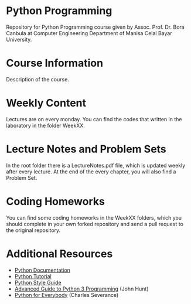 # Python Programming
Repository for Python Programming course given by Assoc. Prof. Dr. Bora Canbula 
at Computer Engineering Department of Manisa Celal Bayar University.

# Course Information
Description of the course.

# Weekly Content
Lectures are on every monday. You can find the codes that written in the laboratory in the folder WeekXX.

# Lecture Notes and Problem Sets
In the root folder there is a LectureNotes.pdf file, which is updated weekly after every lecture. 
At the end of the every chapter, you will also find a Problem Set.

# Coding Homeworks
You can find some coding homeworks in the WeekXX folders, 
which you should complete in your own forked repository 
and send a pull request to the original repository.

# Additional Resources
- [Python Documentation](https://docs.python.org/3/)
- [Python Tutorial](https://docs.python.org/3/tutorial/index.html)
- [Python Style Guide](https://www.python.org/dev/peps/pep-0008/)
- [Advanced Guide to Python 3 Programming](https://link.springer.com/book/10.1007/978-3-030-25943-3) (John Hunt)
- [Python for Everybody](https://www.py4e.com/book.php) (Charles Severance)
